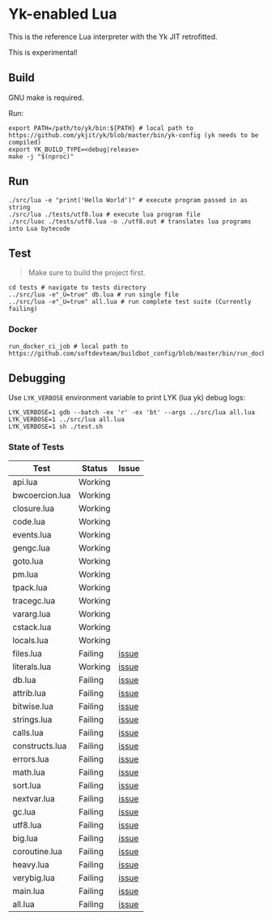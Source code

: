 # Yk-enabled Lua

This is the reference Lua interpreter with the Yk JIT retrofitted.

This is experimental!

## Build

GNU make is required.

Run:
```shell
export PATH=/path/to/yk/bin:${PATH} # local path to https://github.com/ykjit/yk/blob/master/bin/yk-config (yk needs to be compiled)
export YK_BUILD_TYPE=<debug|release>
make -j "$(nproc)"
```

## Run

```shell
./src/lua -e "print('Hello World')" # execute program passed in as string
./src/lua ./tests/utf8.lua # execute lua program file
./src/luac ./tests/utf8.lua -o ./utf8.out # translates lua programs into Lua bytecode
```

## Test

> Make sure to build the project first.

```shell
cd tests # navigate to tests directory
../src/lua -e"_U=true" db.lua # run single file
../src/lua -e"_U=true" all.lua # run complete test suite (Currently failing)
```

### Docker

```shell
run_docker_ci_job # local path to https://github.com/softdevteam/buildbot_config/blob/master/bin/run_docker_ci_job

```
## Debugging

Use `LYK_VERBOSE` environment variable to print LYK (lua yk) debug logs:
```shell
LYK_VERBOSE=1 gdb --batch -ex 'r' -ex 'bt' --args ../src/lua all.lua 
LYK_VERBOSE=1 ../src/lua all.lua 
LYK_VERBOSE=1 sh ./test.sh
```

### State of Tests

| Test           | Status  | Issue                                             |
| -------------- | ------- | ------------------------------------------------- |
| api.lua        | Working |                                                   |
| bwcoercion.lua | Working |                                                   |
| closure.lua    | Working |                                                   |
| code.lua       | Working |                                                   |
| events.lua     | Working |                                                   |
| gengc.lua      | Working |                                                   |
| goto.lua       | Working |                                                   |
| pm.lua         | Working |                                                   |
| tpack.lua      | Working |                                                   |
| tracegc.lua    | Working |                                                   |
| vararg.lua     | Working |                                                   |
| cstack.lua     | Working |                                                   |
| locals.lua     | Working |                                                   |
| files.lua      | Failing | [issue](https://github.com/ykjit/yklua/issues/74) |
| literals.lua   | Working | [issue](https://github.com/ykjit/yklua/issues/57) |
| db.lua         | Failing | [issue](https://github.com/ykjit/yklua/issues/38) |
| attrib.lua     | Failing | [issue](https://github.com/ykjit/yklua/issues/42) |
| bitwise.lua    | Failing | [issue](https://github.com/ykjit/yklua/issues/40) |
| strings.lua    | Failing | [issue](https://github.com/ykjit/yklua/issues/39) |
| calls.lua      | Failing | [issue](https://github.com/ykjit/yklua/issues/43) |
| constructs.lua | Failing | [issue](https://github.com/ykjit/yklua/issues/44) |
| errors.lua     | Failing | [issue](https://github.com/ykjit/yklua/issues/48) |
| math.lua       | Failing | [issue](https://github.com/ykjit/yklua/issues/47) |
| sort.lua       | Failing | [issue](https://github.com/ykjit/yklua/issues/46) |
| nextvar.lua    | Failing | [issue](https://github.com/ykjit/yklua/issues/53) |
| gc.lua         | Failing | [issue](https://github.com/ykjit/yklua/issues/52) |
| utf8.lua       | Failing | [issue](https://github.com/ykjit/yklua/issues/54) |
| big.lua        | Failing | [issue](https://github.com/ykjit/yklua/issues/55) |
| coroutine.lua  | Failing | [issue](https://github.com/ykjit/yklua/issues/58) |
| heavy.lua      | Failing | [issue](https://github.com/ykjit/yklua/issues/59) |
| verybig.lua    | Failing | [issue](https://github.com/ykjit/yklua/issues/56) |
| main.lua       | Failing | [issue](https://github.com/ykjit/yklua/issues/60) |
| all.lua        | Failing | [issue](https://github.com/ykjit/yklua/issues/62) |
